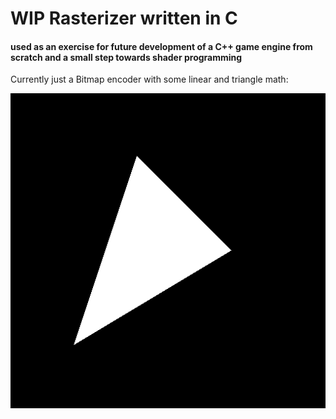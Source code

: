 # WIP Rasterizer written in C

#### used as an exercise for future development of a C++ game engine from scratch and a small step towards shader programming

Currently just a Bitmap encoder with some linear and triangle math: 

<img src="./readmeAssets/triangle.bmp">